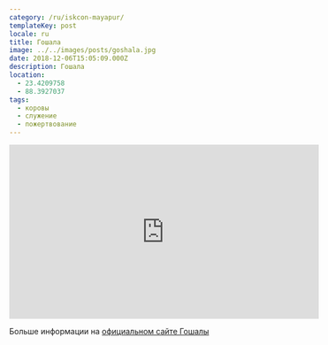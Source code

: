 ```yaml
---
category: /ru/iskcon-mayapur/
templateKey: post
locale: ru
title: Гошала
image: ../../images/posts/goshala.jpg
date: 2018-12-06T15:05:09.000Z
description: Гошала
location:
  - 23.4209758
  - 88.3927037
tags:
  - коровы
  - служение
  - пожертвование
---
```


<tbd locale="ru" url="mailto:haribol@mayapur.live"></tbd>

<iframe src="https://www.facebook.com/plugins/video.php?href=https%3A%2F%2Fwww.facebook.com%2FSrimayapurgoshalaoffical%2Fvideos%2F470561123482305%2F&show_text=0&width=560&mute=0" width="560" height="315" style="border:none;overflow:hidden" scrolling="no" frameborder="0" allowTransparency="true" allowFullScreen="true"></iframe>

Больше информации на [официальном сайте Гошалы](https://srimayapurgoshala.com)
